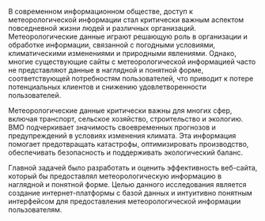 В современном информационном обществе, доступ к метеорологической информации стал критически важным аспектом повседневной жизни людей и различных организаций.
Метеорологические данные играют решающую роль в организации и обработке информации, связанной с погодными условиями, климатическими изменениями и природными явлениями.
Однако, многие существующие сайты с метеорологической информацией часто не представляют данные в наглядной и понятной форме,
соответствующей потребностям пользователей, что приводит к потере потенциальных клиентов и снижению удовлетворенности пользователей.

Метеорологические данные критически важны для многих сфер, включая транспорт, сельское хозяйство, строительство и экологию.
ВМО подчеркивает значимость своевременных прогнозов и предупреждений в условиях изменения климата.
Эта информация помогает предотвращать катастрофы, оптимизировать производство, обеспечивать безопасность и поддерживать экологический баланс.

Главной задачей было разработать и оценить эффективность веб-сайта, который бы предоставлял метеорологическую информацию в наглядной и понятной форме.
Целью данного исследования является создание интернет-платформы с базой данных и интуитивно понятным интерфейсом для предоставления метеорологической информации пользователям.
